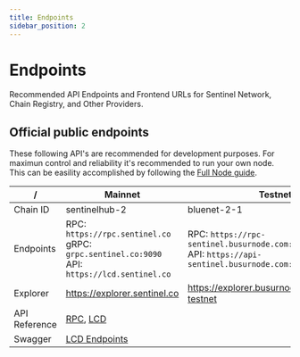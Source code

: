 ```yaml
---
title: Endpoints
sidebar_position: 2
---
```


# Endpoints
Recommended API Endpoints and Frontend URLs for Sentinel Network, Chain Registry, and Other Providers.

## Official public endpoints
These following API's are recommended for development purposes. For maximun control and reliability it's recommended to run your own node. This can be easility accomplished by following the [Full Node guide](/full-node-setup). 

|    /          | Mainnet                                     | Testnet                    |
|---------------|---------------------------------------------|----------------------------|
| Chain ID      | sentinelhub-2                               | bluenet-2-1
| Endpoints     | RPC: `https://rpc.sentinel.co` <br/> gRPC: `grpc.sentinel.co:9090`<br/> API: `https://lcd.sentinel.co` | RPC: `https://rpc-sentinel.busurnode.com:443` <br/> API: `https://api-sentinel.busurnode.com:443`  |
| Explorer      | https://explorer.sentinel.co                | https://explorer.busurnode.com/sentinel-testnet          |
| API Reference |  [RPC](/api?v=RPC), [LCD](/api?v=LCD)       |                            |
| Swagger       | [LCD Endpoints](https://app.swaggerhub.com/apis-docs/sentinelgrowthdao/sentinel-lcd/1.0.0) |                      |